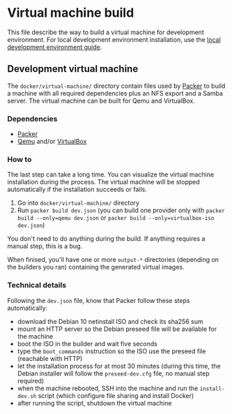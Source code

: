 Virtual machine build
=====================

This file describe the way to build a virtual machine for development environment.
For local development environment installation, use the [local development environment guide](./local-developement-environment.md).

Development virtual machine
---------------------------

The `docker/virtual-machine/` directory contain files used by [Packer](https://packer.io/) to build a machine with all required dependencies plus an NFS export and a Samba server.
The virtual machine can be built for Qemu and VirtualBox.

### Dependencies

* [Packer](https://learn.hashicorp.com/tutorials/packer/getting-started-install)
* [Qemu](https://www.qemu.org/download/) and/or [VirtualBox](https://www.virtualbox.org/wiki/Downloads)

### How to

The last step can take a long time.
You can visualize the virtual machine installation during the process.
The virtual machine will be stopped automatically if the installation succeeds or fails.

1. Go into `docker/virtual-machine/` directory
2. Run `packer build dev.json` (you can build one provider only with `packer build --only=qemu dev.json` or `packer build --only=virtualbox-iso dev.json`)

You don't need to do anything during the build.
If anything requires a manual step, this is a bug.

When finised, you'll have one or more `output-*` directories (depending on the builders you ran) containing the generated virtual images.

### Technical details

Following the `dev.json` file, know that Packer follow these steps automatically:

* download the Debian 10 netinstall ISO and check its sha256 sum
* mount an HTTP server so the Debian preseed file will be available for the machine
* boot the ISO in the builder and wait five seconds
* type the `boot_commands` instruction so the ISO use the preseed file (reachable with HTTP)
* let the installation process for at most 30 minutes (during this time, the Debian installer will follow the `preseed-dev.cfg` file, no manual step required)
* when the machine rebooted, SSH into the machine and run the `install-dev.sh` script (which configure file sharing and install Docker)
* after running the script, shutdown the virtual machine
